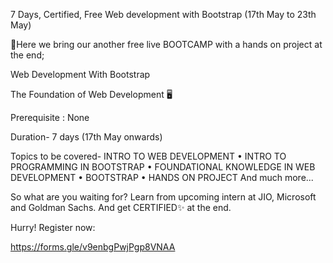7 Days, Certified, Free Web development with Bootstrap (17th May to 23th May)

📢Here we bring our another free live BOOTCAMP with a hands on project at the end;

Web Development With Bootstrap 

The Foundation of Web Development 🖥 

Prerequisite : None

Duration- 7 days (17th May onwards) 

Topics to be covered-
INTRO TO WEB DEVELOPMENT 
• INTRO TO PROGRAMMING IN  BOOTSTRAP 
• FOUNDATIONAL KNOWLEDGE IN WEB DEVELOPMENT
• BOOTSTRAP
• HANDS ON PROJECT
And much more... 

So what are you waiting for? Learn from upcoming intern at JIO, Microsoft and Goldman Sachs. And get CERTIFIED✨ at the end.

Hurry! Register now:

https://forms.gle/v9enbgPwjPgp8VNAA
